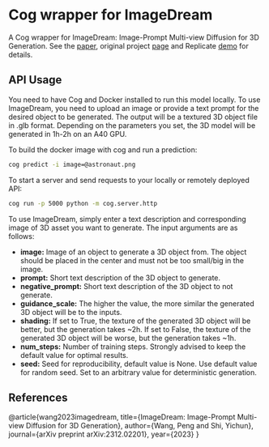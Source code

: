 # Cog wrapper for ImageDream

A Cog wrapper for ImageDream: Image-Prompt Multi-view Diffusion for 3D Generation. See the [paper](https://arxiv.org/abs/2312.02201), original project [page](https://image-dream.github.io/) and Replicate [demo](https://replicate.com/adirik/imagedream) for details. 


## API Usage

You need to have Cog and Docker installed to run this model locally. To use ImageDream, you need to upload an image or provide a text prompt for the desired object to be generated. The output will be a textured 3D object file in .glb format. Depending on the parameters you set, the 3D model will be generated in 1h-2h on an A40 GPU.

To build the docker image with cog and run a prediction:
```bash
cog predict -i image=@astronaut.png
```

To start a server and send requests to your locally or remotely deployed API:
```bash
cog run -p 5000 python -m cog.server.http
```

To use ImageDream, simply enter a text description and corresponding image of 3D asset you want to generate. The input arguments are as follows: 
- **image:** Image of an object to generate a 3D object from. The object should be placed in the center and must not be too small/big in the image.  
- **prompt:** Short text description of the 3D object to generate.  
- **negative_prompt:** Short text description of the 3D object to not generate.  
- **guidance_scale:** The higher the value, the more similar the generated 3D object will be to the inputs.  
- **shading:** If set to True, the texture of the generated 3D object will be better, but the generation takes ~2h. If set to False, the texture of the generated 3D object will be worse, but the generation takes ~1h.  
- **num_steps:** Number of training steps. Strongly advised to keep the default value for optimal results.  
- **seed:** Seed for reproducibility, default value is None. Use default value for random seed. Set to an arbitrary value for deterministic generation.

## References
@article{wang2023imagedream,
  title={ImageDream: Image-Prompt Multi-view Diffusion for 3D Generation},
  author={Wang, Peng and Shi, Yichun},
  journal={arXiv preprint arXiv:2312.02201},
  year={2023}
}
